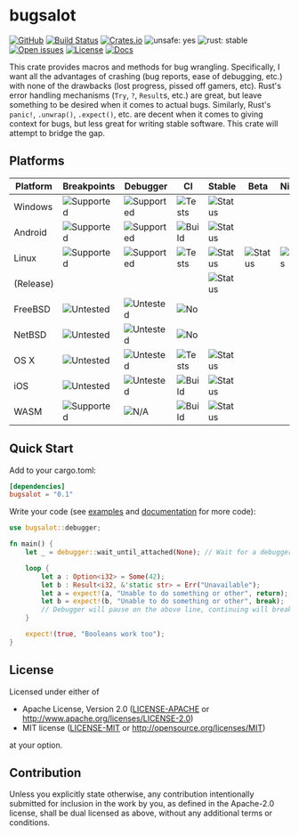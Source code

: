 # bugsalot

<!-- [![Build status](https://ci.appveyor.com/api/projects/status/nyvlrelifcyjc1l1?svg=true)](https://ci.appveyor.com/project/MaulingMonkey/bugsalot) -->
[![GitHub](https://img.shields.io/github/stars/MaulingMonkey/bugsalot.svg?label=GitHub&style=social)](https://github.com/MaulingMonkey/bugsalot)
[![Build Status](https://travis-ci.org/MaulingMonkey/bugsalot.svg)](https://travis-ci.org/MaulingMonkey/bugsalot)
[![Crates.io](https://img.shields.io/crates/v/bugsalot.svg)](https://crates.io/crates/bugsalot)
![unsafe: yes](https://img.shields.io/badge/unsafe-yes-yellow.svg)
![rust: stable](https://img.shields.io/badge/rust-stable-green.svg)
[![Open issues](https://img.shields.io/github/issues-raw/MaulingMonkey/bugsalot.svg)](https://github.com/MaulingMonkey/bugsalot/issues)
[![License](https://img.shields.io/crates/l/bugsalot.svg)](https://github.com/MaulingMonkey/bugsalot)
[![Docs](https://docs.rs/bugsalot/badge.svg)](https://docs.rs/bugsalot/)

This crate provides macros and methods for bug wrangling.  Specifically, I want all the advantages of crashing (bug
reports, ease of debugging, etc.) with none of the drawbacks (lost progress, pissed off gamers, etc).  Rust's error
handling mechanisms (`Try`, `?`, `Result`s, etc.) are great, but leave something to be desired when it comes to actual
bugs.  Similarly, Rust's `panic!`, `.unwrap()`, `.expect()`, etc. are decent when it comes to giving context for bugs,
but less great for writing stable software.  This crate will attempt to bridge the gap.

## Platforms

| Platform  | Breakpoints | Debugger  | CI | Stable | Beta | Nightly |
| --------- | ----------- | --------- | -- | ------ | ---- | ------- |
| Windows   | ![Supported](https://img.shields.io/badge/-supported-green.svg) | ![Supported](https://img.shields.io/badge/-supported-green.svg) | ![Tests](https://img.shields.io/badge/-tests-green.svg)   | ![Status](https://travis-matrix-badges.herokuapp.com/repos/MaulingMonkey/bugsalot/branches/wip-travis/4) |
| Android   | ![Supported](https://img.shields.io/badge/-supported-green.svg) | ![Supported](https://img.shields.io/badge/-supported-green.svg) | ![Build](https://img.shields.io/badge/-build-yellow.svg)  | ![Status](https://travis-matrix-badges.herokuapp.com/repos/MaulingMonkey/bugsalot/branches/wip-travis/7) |
| Linux     | ![Supported](https://img.shields.io/badge/-supported-green.svg) | ![Supported](https://img.shields.io/badge/-supported-green.svg) | ![Tests](https://img.shields.io/badge/-tests-green.svg)   | ![Status](https://travis-matrix-badges.herokuapp.com/repos/MaulingMonkey/bugsalot/branches/wip-travis/2) | ![Status](https://travis-matrix-badges.herokuapp.com/repos/MaulingMonkey/bugsalot/branches/wip-travis/3) | ![Status](https://travis-matrix-badges.herokuapp.com/repos/MaulingMonkey/bugsalot/branches/wip-travis/9) |
| (Release) |                                                                 |                                                                 |                                                           | ![Status](https://travis-matrix-badges.herokuapp.com/repos/MaulingMonkey/bugsalot/branches/wip-travis/1) |
| FreeBSD   | ![Untested](https://img.shields.io/badge/-untested-yellow.svg)  | ![Untested](https://img.shields.io/badge/-untested-yellow.svg)  | ![No](https://img.shields.io/badge/-no-red.svg)           |
| NetBSD    | ![Untested](https://img.shields.io/badge/-untested-yellow.svg)  | ![Untested](https://img.shields.io/badge/-untested-yellow.svg)  | ![No](https://img.shields.io/badge/-no-red.svg)           |
| OS X      | ![Untested](https://img.shields.io/badge/-untested-yellow.svg)  | ![Untested](https://img.shields.io/badge/-untested-yellow.svg)  | ![Tests](https://img.shields.io/badge/-tests-green.svg)   | ![Status](https://travis-matrix-badges.herokuapp.com/repos/MaulingMonkey/bugsalot/branches/wip-travis/5) |
| iOS       | ![Untested](https://img.shields.io/badge/-untested-yellow.svg)  | ![Untested](https://img.shields.io/badge/-untested-yellow.svg)  | ![Build](https://img.shields.io/badge/-build-yellow.svg)  | ![Status](https://travis-matrix-badges.herokuapp.com/repos/MaulingMonkey/bugsalot/branches/wip-travis/6) |
| WASM      | ![Supported](https://img.shields.io/badge/-supported-green.svg) | ![N/A](https://img.shields.io/badge/-N/A-red.svg)               | ![Build](https://img.shields.io/badge/-build-yellow.svg)  | ![Status](https://travis-matrix-badges.herokuapp.com/repos/MaulingMonkey/bugsalot/branches/wip-travis/8) |

## Quick Start

Add to your cargo.toml:
```toml
[dependencies]
bugsalot = "0.1"
```

Write your code (see [examples](examples) and [documentation](https://docs.rs/bugsalot/) for more code):
```rs
use bugsalot::debugger;

fn main() {
    let _ = debugger::wait_until_attached(None); // Wait for a debugger to be attached

    loop {
        let a : Option<i32> = Some(42);
        let b : Result<i32, &'static str> = Err("Unavailable");
        let a = expect!(a, "Unable to do something or other", return);
        let b = expect!(b, "Unable to do something or other", break);
        // Debugger will pause on the above line, continuing will break out of the loop
    }

    expect!(true, "Booleans work too");
}
```

## License

Licensed under either of

* Apache License, Version 2.0 ([LICENSE-APACHE](LICENSE-APACHE) or http://www.apache.org/licenses/LICENSE-2.0)
* MIT license ([LICENSE-MIT](LICENSE-MIT) or http://opensource.org/licenses/MIT)

at your option.

## Contribution

Unless you explicitly state otherwise, any contribution intentionally submitted
for inclusion in the work by you, as defined in the Apache-2.0 license, shall be
dual licensed as above, without any additional terms or conditions.

<!-- https://doc.rust-lang.org/1.4.0/complement-project-faq.html#why-dual-mit/asl2-license? -->
<!-- https://rust-lang-nursery.github.io/api-guidelines/necessities.html#crate-and-its-dependencies-have-a-permissive-license-c-permissive -->
<!-- https://choosealicense.com/licenses/apache-2.0/ -->
<!-- https://choosealicense.com/licenses/mit/ -->

